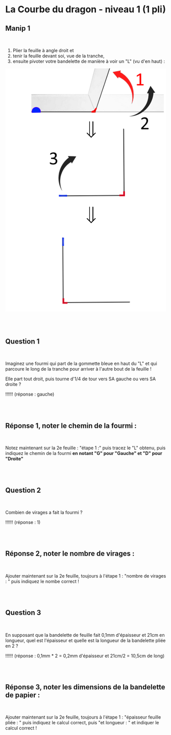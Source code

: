 # La Courbe du dragon - niveau 1 (1 pli)

## Manip 1

<br>

1) Plier la feuille à angle droit et
2) tenir la feuille devant soi, vue de la tranche, 
3) ensuite pivoter votre bandelette de manière à voir un "L" (vu d'en haut) :

![Etape1](img/step1.png) 

<br><br>

## Question 1

<br>

Imaginez une fourmi qui part de la gommette bleue en haut du "L" et qui parcoure le long de la tranche pour arriver à l'autre bout de la feuille !

Elle part tout droit, puis tourne d'1/4 de tour vers SA gauche ou vers SA droite ?

!!!!!! (réponse : gauche)

<br><br>

## Réponse 1, noter le chemin de la fourmi :

<br>

Notez maintenant sur la 2e feuille : "étape 1 :" puis tracez le "L" obtenu, puis indiquez le chemin de la fourmi **en notant "G" pour "Gauche" et "D" pour "Droite"**

<br><br>

## Question 2

<br>

Combien de virages a fait la fourmi ?

!!!!!! (réponse : 1)

<br><br>

## Réponse 2, noter le nombre de virages :

<br>

Ajouter maintenant sur la 2e feuille, toujours à l'étape 1 : "nombre de virages : " puis indiquez le nombe correct ! 

<br><br>

## Question 3

<br>

En supposant que la bandelette de feuille fait 0,1mm d'épaisseur et 21cm en longueur, quel est l'épaisseur et quelle est la longueur de la bandelette pliée en 2 ?

!!!!!! (réponse : 0,1mm * 2 = 0,2mm d'épaisseur et 21cm/2 = 10,5cm de long)

<br><br>

## Réponse 3, noter les dimensions de la bandelette de papier :

<br>

Ajouter maintenant sur la 2e feuille, toujours à l'étape 1 : "épaisseur feuille pliée : " puis indiquez le calcul correct, puis "et longueur : " et indiquer le calcul correct !
